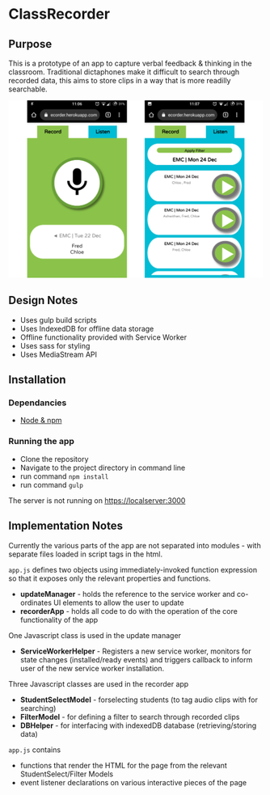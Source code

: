 # ClassRecorder

## Purpose

This is a prototype of an app to capture verbal feedback & thinking in the classroom. Traditional dictaphones make it difficult to search through recorded data, this aims to store clips in a way that is more readilly searchable.

![Screenshot of record and playback tabs](Screenshot.png)


## Design Notes
- Uses gulp build scripts
- Uses IndexedDB for offline data storage
- Offline functionality provided with Service Worker
- Uses sass for styling
- Uses MediaStream API



## Installation

### Dependancies
- [Node & npm](https://nodejs.org/en/)

### Running the app
- Clone the repository
- Navigate to the project directory in command line
- run command `npm install`
- run command `gulp`

The server is not running on [https://localserver:3000](https://localserver:3000)

## Implementation Notes

Currently the various parts of the app are not separated into modules - with separate files loaded in script tags in the html.



`app.js` defines two objects using immediately-invoked function expression so that it exposes only the relevant properties and functions.
- **updateManager** - holds the reference to the service worker and co-ordinates UI elements to allow the user to update
- **recorderApp** - holds all code to do with the operation of the core functionality of the app



One Javascript class is used in the update manager
- **ServiceWorkerHelper** - Registers a new service worker, monitors for state changes (installed/ready events) and triggers callback to inform user of the new service worker installation.



Three Javascript classes are used in the recorder app
- **StudentSelectModel** - forselecting students (to tag audio clips with for searching)
- **FilterModel** - for defining a filter to search through recorded clips
- **DBHelper** - for interfacing with indexedDB database (retrieving/storing data)



`app.js` contains
- functions that render the HTML for the page from the relevant StudentSelect/Filter Models
- event listener declarations on various interactive pieces of the page



